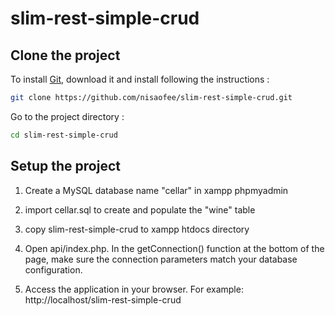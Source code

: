 # slim-rest-simple-crud


## Clone the project

To install [Git](http://git-scm.com/book/en/v2/Getting-Started-Installing-Git), download it and install following the instructions : 

```sh
git clone https://github.com/nisaofee/slim-rest-simple-crud.git 
```

Go to the project directory : 

```sh
cd slim-rest-simple-crud
```


## Setup the project

1. Create a MySQL database name "cellar" in xampp phpmyadmin

2. import cellar.sql to create and populate the "wine" table

3. copy slim-rest-simple-crud to xampp htdocs directory

4. Open api/index.php. In the getConnection() function at the bottom of the page, make sure the connection parameters match your database configuration.

5. Access the application in your browser. For example: http://localhost/slim-rest-simple-crud
